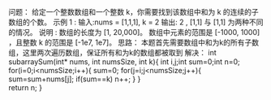 问题：
给定一个整数数组和一个整数 k，你需要找到该数组中和为 k 的连续的子数组的个数。
示例 1 :
输入:nums = [1,1,1], k = 2
输出: 2 , [1,1] 与 [1,1] 为两种不同的情况。
说明 :
数组的长度为 [1, 20,000]。
 数组中元素的范围是 [-1000, 1000] ，且整数 k 的范围是 [-1e7, 1e7]。
思路：
本题首先需要数组中和为k的所有子数组，这里两次遍历数组，保证所有和为k的数组都被取到
解决：
int subarraySum(int* nums, int numsSize, int k){
    int i,j;int sum=0;int n=0;
    for(i=0;i<numsSize;i++){
        sum=0;
        for(j=i;j<numsSize;j++){
            sum=sum+nums[j];
            if(sum==k) n++;
        }
    }    
    return n;
}
